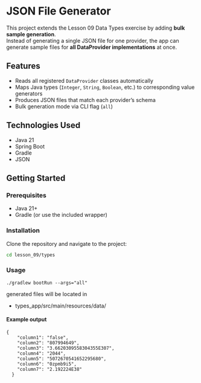 # JSON File Generator

This project extends the Lesson 09 Data Types exercise by adding **bulk sample generation**.  
Instead of generating a single JSON file for one provider, the app can generate sample files for **all DataProvider implementations** at once.

## Features
- Reads all registered `DataProvider` classes automatically
- Maps Java types (`Integer`, `String`, `Boolean`, etc.) to corresponding value generators
- Produces JSON files that match each provider’s schema
- Bulk generation mode via CLI flag (`all`)

## Technologies Used
- Java 21
- Spring Boot
- Gradle
- JSON

## Getting Started

### Prerequisites
- Java 21+
- Gradle (or use the included wrapper)
 
### Installation
Clone the repository and navigate to the project:
```bash
cd lesson_09/types
```
### Usage
```
./gradlew bootRun --args="all"
```
generated files will be located in 
- types_app/src/main/resources/data/
#### Example output
```
{
    "column1": "false",
    "column2": "807994649",
    "column3": "3.6620309558304355E307",
    "column4": "2044",
    "column5": "5072670541652295680",
    "column6": "0zpmb9i5",
    "column7": "2.192224E38"
  }
```